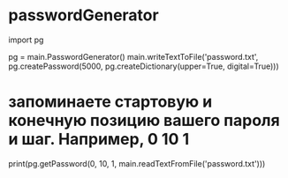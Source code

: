 # passwordGenerator

import pg

pg = main.PasswordGenerator()
main.writeTextToFile('password.txt', pg.createPassword(5000, pg.createDictionary(upper=True, digital=True)))

# запоминаете стартовую и конечную позицию вашего пароля и шаг. Например, 0 10 1

print(pg.getPassword(0, 10, 1, main.readTextFromFile('password.txt')))
